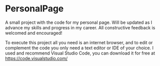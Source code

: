 # PersonalPage
A small project with the code for my personal page. Will be updated as I advance my skills and progress in my career. All constructive feedback is welcomed and encouraged!

To execute this project all you need is an internet browser, and to edit or complement the code you only need a text editor or IDE of your choice.
I used and recommend Visual Studio Code, you can download it for free at https://code.visualstudio.com/
